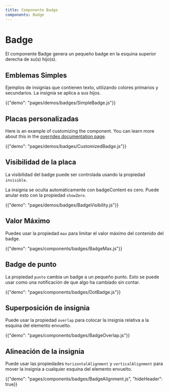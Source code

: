 ```yaml
---
title: Componente Badge
components: Badge
---
```


# Badge

<p class="description">El componente Badge genera un pequeño badge en la esquina superior derecha de su(s) hijo(s).</p>

## Emblemas Simples

Ejemplos de insignias que contienen texto, utilizando colores primarios y secundarios. La insignia se aplica a sus hijos.

{{"demo": "pages/demos/badges/SimpleBadge.js"}}

## Placas personalizadas

Here is an example of customizing the component. You can learn more about this in the [overrides documentation page](/customization/components/).

{{"demo": "pages/demos/badges/CustomizedBadge.js"}}

## Visibilidad de la placa

La visibilidad del badge puede ser controlada usando la propiedad `invisible`.

La insignia se oculta automáticamente con badgeContent es cero. Puede anular esto con la propiedad `showZero`.

{{"demo": "pages/demos/badges/BadgeVisibility.js"}}

## Valor Máximo

Puedes usar la propiedad `max` para limitar el valor máximo del contenido del badge.

{{"demo": "pages/components/badges/BadgeMax.js"}}

## Badge de punto

La propiedad `punto` cambia un badge a un pequeño punto. Esto se puede usar como una notificación de que algo ha cambiado sin contar.

{{"demo": "pages/components/badges/DotBadge.js"}}

## Superposición de insignia

Puede usar la propiedad `overlap` para colocar la insignia relativa a la esquina del elemento envuelto.

{{"demo": "pages/components/badges/BadgeOverlap.js"}}

## Alineación de la insignia

Puede usar las propiedades `horizontalAlignment` y `verticalAlignment` para mover la insignia a cualquier esquina del elemento envuelto.

{{"demo": "pages/components/badges/BadgeAlignment.js", "hideHeader": true}}